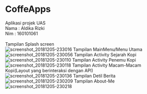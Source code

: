 # CoffeApps</br>
Aplikasi projek UAS</br>
Nama  : Aldika Rizki</br>
Nim   : 160101061</br></br>
Tampilan Splash screen</br>
![screenshot_20181205-233016](https://user-images.githubusercontent.com/42840596/49585166-3d120c80-f990-11e8-9298-4c6942a23fd6.png)
Tampilan MainMenu/Menu Utama</br>
![screenshot_20181205-230056](https://user-images.githubusercontent.com/42840596/49584949-8a41ae80-f98f-11e8-8c39-a6bbdf5037b3.png)
Tampilan Activity Sejarah Kopi</br>
![screenshot_20181205-230110](https://user-images.githubusercontent.com/42840596/49584957-8ca40880-f98f-11e8-87f8-bdf67bd19253.png)
Tampilan Activity Penemu Kopi</br>
![screenshot_20181205-230118](https://user-images.githubusercontent.com/42840596/49584959-8e6dcc00-f98f-11e8-9fbc-e1441f434804.png)
Tampilan Activity Macam-Macam Kopi(Layout yang berinteraksi dengan API)</br>
![screenshot_20181205-230136](https://user-images.githubusercontent.com/42840596/49584961-90378f80-f98f-11e8-86fb-748b586e69f4.png)
Tampilan Detil Berita</br>
![screenshot_20181205-230209](https://user-images.githubusercontent.com/42840596/49584969-9299e980-f98f-11e8-802b-ce69c50d40d1.png)
Tampilan About-Me</br>
![screenshot_20181205-230218](https://user-images.githubusercontent.com/42840596/49584975-94fc4380-f98f-11e8-890e-4551cfc9504a.png)


